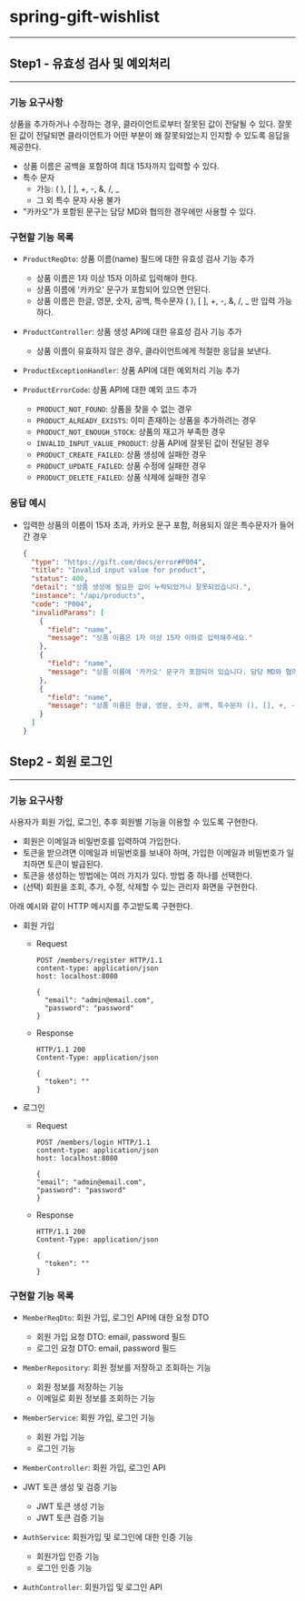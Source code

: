 # spring-gift-wishlist
___

## Step1 - 유효성 검사 및 예외처리
___

### 기능 요구사항
상품을 추가하거나 수정하는 경우, 클라이언트로부터 잘못된 값이 전달될 수 있다. 
잘못된 값이 전달되면 클라이언트가 어떤 부분이 왜 잘못되었는지 인지할 수 있도록 응답을 제공한다.

- 상품 이름은 공백을 포함하여 최대 15자까지 입력할 수 있다.
- 특수 문자
  - 가능: ( ), [ ], +, -, &, /, _
  - 그 외 특수 문자 사용 불가
- "카카오"가 포함된 문구는 담당 MD와 협의한 경우에만 사용할 수 있다.

### 구현할 기능 목록

- `ProductReqDto`: 상품 이름(name) 필드에 대한 유효성 검사 기능 추가 
  - 상품 이름은 1자 이상 15자 이하로 입력해야 한다.
  - 상품 이름에 '카카오' 문구가 포함되어 있으면 안된다.
  - 상품 이름은 한글, 영문, 숫자, 공백, 특수문자 ( ), [ ], +, -, &, /, _ 만 입력 가능하다.


- `ProductController`: 상품 생성 API에 대한 유효성 검사 기능 추가
  - 상품 이름이 유효하지 않은 경우, 클라이언트에게 적절한 응답을 보낸다.


- `ProductExceptionHandler`: 상품 API에 대한 예외처리 기능 추가


- `ProductErrorCode`: 상품 API에 대한 예외 코드 추가
  - `PRODUCT_NOT_FOUND`: 상품을 찾을 수 없는 경우
  - `PRODUCT_ALREADY_EXISTS`: 이미 존재하는 상품을 추가하려는 경우
  - `PRODUCT_NOT_ENOUGH_STOCK`: 상품의 재고가 부족한 경우
  - `INVALID_INPUT_VALUE_PRODUCT`: 상품 API에 잘못된 값이 전달된 경우
  - `PRODUCT_CREATE_FAILED`: 상품 생성에 실패한 경우
  - `PRODUCT_UPDATE_FAILED`: 상품 수정에 실패한 경우
  - `PRODUCT_DELETE_FAILED`: 상품 삭제에 실패한 경우

### 응답 예시


- 입력한 상품의 이름이 15자 초과, 카카오 문구 포함, 허용되지 않은 특수문자가 들어간 경우
  ```json
  {
    "type": "https://gift.com/docs/error#P004",
    "title": "Invalid input value for product",
    "status": 400,
    "detail": "상품 생성에 필요한 값이 누락되었거나 잘못되었습니다.",
    "instance": "/api/products",
    "code": "P004",
    "invalidParams": [
      {
        "field": "name",
        "message": "상품 이름은 1자 이상 15자 이하로 입력해주세요."
      },
      {
        "field": "name",
        "message": "상품 이름에 '카카오' 문구가 포함되어 있습니다. 담당 MD와 협의 후 사용해주세요."
      },
      {
        "field": "name",
        "message": "상품 이름은 한글, 영문, 숫자, 공백, 특수문자 (), [], +, -, &, /, _ 만 입력 가능합니다."
      }
    ]
  }
  ```

## Step2 - 회원 로그인
___

### 기능 요구사항
사용자가 회원 가입, 로그인, 추후 회원별 기능을 이용할 수 있도록 구현한다.

- 회원은 이메일과 비밀번호를 입력하여 가입한다.
- 토큰을 받으려면 이메일과 비밀번호를 보내야 하며, 가입한 이메일과 비밀번호가 일치하면 토큰이 발급된다.
- 토큰을 생성하는 방법에는 여러 가지가 있다. 방법 중 하나를 선택한다.
- (선택) 회원을 조회, 추가, 수정, 삭제할 수 있는 관리자 화면을 구현한다.

아래 예시와 같이 HTTP 메시지를 주고받도록 구현한다.
- 회원 가입
  - Request
    ```http
    POST /members/register HTTP/1.1
    content-type: application/json
    host: localhost:8080
    
    {
      "email": "admin@email.com",
      "password": "password"
    }
    ```
  - Response
    ```http
    HTTP/1.1 200
    Content-Type: application/json

    {
      "token": ""
    }
    ```

- 로그인    
  - Request
    ```http
    POST /members/login HTTP/1.1
    content-type: application/json
    host: localhost:8080
  
    {
    "email": "admin@email.com",
    "password": "password"
    }
    ```

  - Response
    ```http
    HTTP/1.1 200
    Content-Type: application/json

    {
      "token": ""
    }
    ```

### 구현할 기능 목록

- `MemberReqDto`: 회원 가입, 로그인 API에 대한 요청 DTO
  - 회원 가입 요청 DTO: email, password 필드
  - 로그인 요청 DTO: email, password 필드


- `MemberRepository`: 회원 정보를 저장하고 조회하는 기능
  - 회원 정보를 저장하는 기능
  - 이메일로 회원 정보를 조회하는 기능


- `MemberService`: 회원 가입, 로그인 기능
  - 회원 가입 기능
  - 로그인 기능


- `MemberController`: 회원 가입, 로그인 API


- JWT 토큰 생성 및 검증 기능
  - JWT 토큰 생성 기능
  - JWT 토큰 검증 기능


- `AuthService`: 회원가입 및 로그인에 대한 인증 기능
  - 회원가입 인증 기능
  - 로그인 인증 기능


- `AuthController`: 회원가입 및 로그인 API